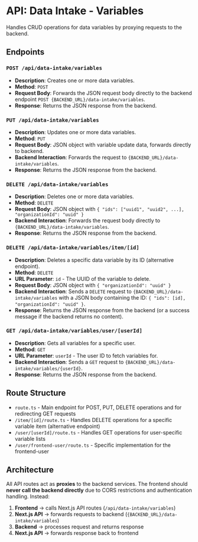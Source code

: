 # API: Data Intake - Variables

Handles CRUD operations for data variables by proxying requests to the backend.

## Endpoints

### `POST /api/data-intake/variables`

- **Description**: Creates one or more data variables.
- **Method**: `POST`
- **Request Body**: Forwards the JSON request body directly to the backend endpoint `POST {BACKEND_URL}/data-intake/variables`.
- **Response**: Returns the JSON response from the backend.

### `PUT /api/data-intake/variables`

- **Description**: Updates one or more data variables.
- **Method**: `PUT`
- **Request Body**: JSON object with variable update data, forwards directly to backend.
- **Backend Interaction**: Forwards the request to `{BACKEND_URL}/data-intake/variables`.
- **Response**: Returns the JSON response from the backend.

### `DELETE /api/data-intake/variables`

- **Description**: Deletes one or more data variables.
- **Method**: `DELETE`
- **Request Body**: JSON object with `{ "ids": ["uuid1", "uuid2", ...], "organizationId": "uuid" }`
- **Backend Interaction**: Forwards the request body directly to `{BACKEND_URL}/data-intake/variables`.
- **Response**: Returns the JSON response from the backend.

### `DELETE /api/data-intake/variables/item/[id]`

- **Description**: Deletes a specific data variable by its ID (alternative endpoint).
- **Method**: `DELETE`
- **URL Parameter**: `id` - The UUID of the variable to delete.
- **Request Body**: JSON object with `{ "organizationId": "uuid" }`
- **Backend Interaction**: Sends a `DELETE` request to `{BACKEND_URL}/data-intake/variables` with a JSON body containing the ID: `{ "ids": [id], "organizationId": "uuid" }`.
- **Response**: Returns the JSON response from the backend (or a success message if the backend returns no content).

### `GET /api/data-intake/variables/user/[userId]`

- **Description**: Gets all variables for a specific user.
- **Method**: `GET`
- **URL Parameter**: `userId` - The user ID to fetch variables for.
- **Backend Interaction**: Sends a `GET` request to `{BACKEND_URL}/data-intake/variables/{userId}`.
- **Response**: Returns the JSON response from the backend.

## Route Structure

- `route.ts` - Main endpoint for POST, PUT, DELETE operations and for redirecting GET requests
- `/item/[id]/route.ts` - Handles DELETE operations for a specific variable item (alternative endpoint)
- `/user/[userId]/route.ts` - Handles GET operations for user-specific variable lists
- `/user/frontend-user/route.ts` - Specific implementation for the frontend-user

## Architecture

All API routes act as **proxies** to the backend services. The frontend should **never call the backend directly** due to CORS restrictions and authentication handling. Instead:

1. **Frontend** → calls Next.js API routes (`/api/data-intake/variables`)
2. **Next.js API** → forwards requests to backend (`{BACKEND_URL}/data-intake/variables`)
3. **Backend** → processes request and returns response
4. **Next.js API** → forwards response back to frontend 